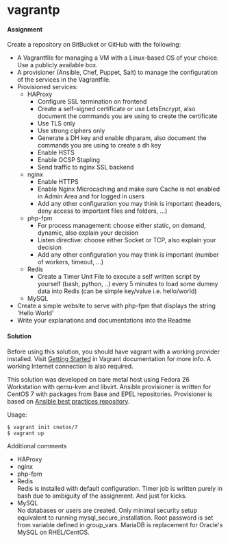 # vagrantp
#### Assignment

Create a repository on BitBucket or GitHub with the following:

  - A Vagrantfile for managing a VM with a Linux-based OS of your choice. Use a publicly available box.
  - A provisioner (Ansible, Chef, Puppet, Salt) to manage the configuration of the services in the Vagrantfile.
  - Provisioned services:
    - HAProxy
        - Configure SSL termination on frontend
        - Create a self-signed certificate or use LetsEncrypt, also document the commands you are using to create the certificate
        - Use TLS only
        - Use strong ciphers only
        - Generate a DH key and enable dhparam, also document the commands you are using to create a dh key
        - Enable HSTS
        - Enable OCSP Stapling
        - Send traffic to nginx SSL backend
    - nginx
        - Enable HTTPS
        - Enable Nginx Microcaching and make sure Cache is not enabled in Admin Area and for logged in users
        - Add any other configuration you may think is important (headers, deny access to important files and folders, ...)
    - php-fpm
        - For process management: choose either static, on demand, dynamic, also explain your decision
        - Listen directive: choose either Socket or TCP, also explain your decision
        - Add any other configuration you may think is important (number of workers, timeout, …)
    - Redis
        - Create a Timer Unit File to execute a self written script by yourself (bash, python, ..) every 5 minutes to load some dummy data into Redis (can be simple key/value i.e. hello/world)
    - MySQL
  - Create a simple website to serve with php-fpm that displays the string 'Hello World'
  - Write your explanations and documentations into the Readme

#### Solution

Before using this solution, you should have vagrant with a working provider installed. Visit [Getting Started](https://www.vagrantup.com/intro/getting-started/index.html) in Vagrant documentation for more info. A working Internet connection is also required.

This solution was developed on bare metal host using Fedora 26 Workstation with qemu-kvm and libvirt.
Ansible provisioner is written for CentOS 7 with packages from Base and EPEL repositories. Provisioner is based on [Ansible best practices repository](https://github.com/ansible/ansible-examples).

Usage:
```shell
$ vagrant init cnetos/7
$ vagrant up
```

Additional comments
- HAProxy
- nginx
- php-fpm
- Redis  
  Redis is installed with default configuration. Timer job is written purely in bash due to ambiguity of the assignment. And just for kicks.
- MySQL  
  No databases or users are created. Only minimal security setup equivalent to running mysql_secure_installation. Root password is set from variable defined in group_vars. MariaDB is replacement for Oracle's MySQL on RHEL/CentOS.
